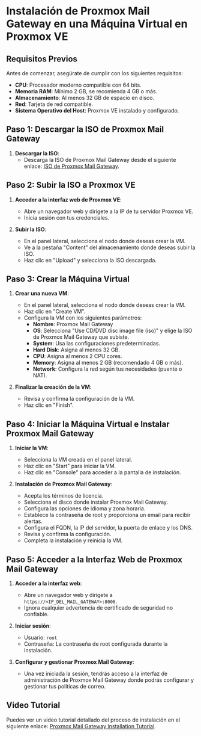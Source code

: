 # Instalación de Proxmox Mail Gateway en una Máquina Virtual en Proxmox VE

## Requisitos Previos

Antes de comenzar, asegúrate de cumplir con los siguientes requisitos:

- **CPU**: Procesador moderno compatible con 64 bits.
- **Memoria RAM**: Mínimo 2 GB, se recomienda 4 GB o más.
- **Almacenamiento**: Al menos 32 GB de espacio en disco.
- **Red**: Tarjeta de red compatible.
- **Sistema Operativo del Host**: Proxmox VE instalado y configurado.

## Paso 1: Descargar la ISO de Proxmox Mail Gateway

1. **Descargar la ISO**:
   - Descarga la ISO de Proxmox Mail Gateway desde el siguiente enlace: [ISO de Proxmox Mail Gateway](https://www.proxmox.com/en/downloads/proxmox-mail-gateway/iso/proxmox-mail-gateway-8-1-iso-installer).

## Paso 2: Subir la ISO a Proxmox VE

1. **Acceder a la interfaz web de Proxmox VE**:
   - Abre un navegador web y dirígete a la IP de tu servidor Proxmox VE.
   - Inicia sesión con tus credenciales.

2. **Subir la ISO**:
   - En el panel lateral, selecciona el nodo donde deseas crear la VM.
   - Ve a la pestaña "Content" del almacenamiento donde deseas subir la ISO.
   - Haz clic en "Upload" y selecciona la ISO descargada.

## Paso 3: Crear la Máquina Virtual

1. **Crear una nueva VM**:
   - En el panel lateral, selecciona el nodo donde deseas crear la VM.
   - Haz clic en "Create VM".
   - Configura la VM con los siguientes parámetros:
     - **Nombre**: Proxmox Mail Gateway
     - **OS**: Selecciona "Use CD/DVD disc image file (iso)" y elige la ISO de Proxmox Mail Gateway que subiste.
     - **System**: Usa las configuraciones predeterminadas.
     - **Hard Disk**: Asigna al menos 32 GB.
     - **CPU**: Asigna al menos 2 CPU cores.
     - **Memory**: Asigna al menos 2 GB (recomendado 4 GB o más).
     - **Network**: Configura la red según tus necesidades (puente o NAT).

2. **Finalizar la creación de la VM**:
   - Revisa y confirma la configuración de la VM.
   - Haz clic en "Finish".

## Paso 4: Iniciar la Máquina Virtual e Instalar Proxmox Mail Gateway

1. **Iniciar la VM**:
   - Selecciona la VM creada en el panel lateral.
   - Haz clic en "Start" para iniciar la VM.
   - Haz clic en "Console" para acceder a la pantalla de instalación.

2. **Instalación de Proxmox Mail Gateway**:
   - Acepta los términos de licencia.
   - Selecciona el disco donde instalar Proxmox Mail Gateway.
   - Configura las opciones de idioma y zona horaria.
   - Establece la contraseña de root y proporciona un email para recibir alertas.
   - Configura el FQDN, la IP del servidor, la puerta de enlace y los DNS.
   - Revisa y confirma la configuración.
   - Completa la instalación y reinicia la VM.

## Paso 5: Acceder a la Interfaz Web de Proxmox Mail Gateway

1. **Acceder a la interfaz web**:
   - Abre un navegador web y dirígete a `https://<IP_DEL_MAIL_GATEWAY>:8006`.
   - Ignora cualquier advertencia de certificado de seguridad no confiable.

2. **Iniciar sesión**:
   - Usuario: `root`
   - Contraseña: La contraseña de root configurada durante la instalación.

3. **Configurar y gestionar Proxmox Mail Gateway**:
   - Una vez iniciada la sesión, tendrás acceso a la interfaz de administración de Proxmox Mail Gateway donde podrás configurar y gestionar tus políticas de correo.

## Video Tutorial

Puedes ver un video tutorial detallado del proceso de instalación en el siguiente enlace: [Proxmox Mail Gateway Installation Tutorial](https://www.youtube.com/watch?v=94W16qtx8n8).
